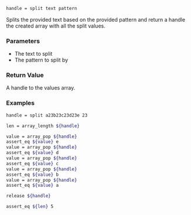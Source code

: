 ```sh
handle = split text pattern
```

Splits the provided text based on the provided pattern and return a handle the
created array with all the split values.

### Parameters

* The text to split
* The pattern to split by

### Return Value

A handle to the values array.

### Examples

```sh
handle = split a23b23c23d23e 23

len = array_length ${handle}

value = array_pop ${handle}
assert_eq ${value} e
value = array_pop ${handle}
assert_eq ${value} d
value = array_pop ${handle}
assert_eq ${value} c
value = array_pop ${handle}
assert_eq ${value} b
value = array_pop ${handle}
assert_eq ${value} a

release ${handle}

assert_eq ${len} 5
```
